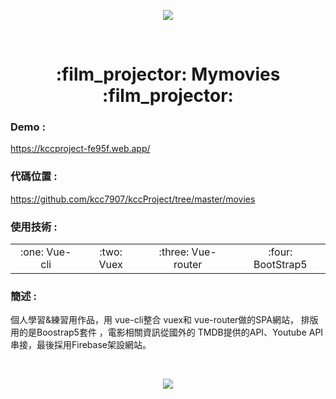 <p align="center">
  <img src="https://media.giphy.com/media/2XflxzDAw5pn6WaA372/giphy.gif">
</p>
&emsp;
<h1 align="center">:film_projector: Mymovies :film_projector:</h1>

### Demo :
https://kccproject-fe95f.web.app/

### 代碼位置 : 
<a href="https://github.com/kcc7907/kccProject/tree/master/movies">https://github.com/kcc7907/kccProject/tree/master/movies</a>

<h3 >使用技術 : </h3>
<table>
  <tbody>
    <tr>
      <td align="center" valign="middle">
        :one: Vue-cli
      </td>
      <td align="center" valign="middle">
       :two: Vuex
      </td>
      <td align="center" valign="middle">
       :three: Vue-router
      </td>
      <td align="center" valign="middle">
        :four: BootStrap5
      </td>
    </tr>
  </tbody>
</table>

### 簡述 :

個人學習&練習用作品，用 vue-cli整合 vuex和 vue-router做的SPA網站，
排版用的是Boostrap5套件 ，電影相關資訊從國外的 TMDB提供的API、Youtube API串接，最後採用Firebase架設網站。

&emsp;
<p align="center">
  <img src="https://media.giphy.com/media/WWCw4Dv40wKqY/giphy.gif">
</p>
